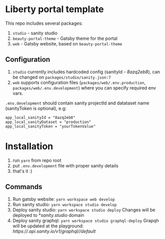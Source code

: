 # Liberty portal template

This repo includes several packages:
1. `studio` - sanity studio
2. `beauty-portal-theme` - Gatsby theme for the portal
3. `web` - Gatsby website, based on `beauty-portal-theme`

## Configuration

1. `studio` currently includes hardcoded config (sanityId - *8azq2eb8*), can be changed on `packages/studio/sanity.json:7`
2. `web` supports configuration files (`packages/web/.env.production`, `packages/web/.env.development`) where you can specify required env vars.

`.env.development` should contain sanity projectId and datataset name (sanityToken is optional), e.g:

```
app_local_sanityId = "8azq2eb8"
app_local_sanityDataset = "production"
app_local_sanityToken = "yourTokenValue"
```

# Installation

1. run `yarn` from repo root
2. put `.env.development` file with proper sanity details
2. that's it :)

## Commands

1. Run gatsby website: `yarn workspace web develop`
2. Run sanity studio: `yarn workspace studio develop`
3. Deploy sanity studio: `yarn workspace studio deploy`
Changes will be deployed to **sanity.studio* domain
4. Deploy sanity graphql: `yarn workspace studio graphql-deploy`
Grapqh will be updated at the playground:
*https://<sanityid>.api.sanity.io/v1/graphql/<datasetName>/default*
